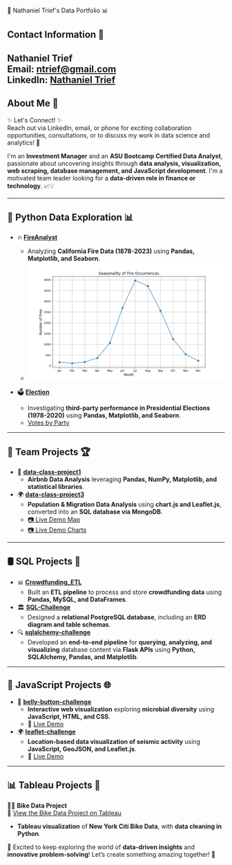 🚀 Nathaniel Trief's Data Portfolio 📊

## Contact Information 📩
Nathaniel Trief  
Email: ntrief@gmail.com  
LinkedIn: [Nathaniel Trief](https://www.linkedin.com/in/nathaniel-trief-492a70b/)
 ---

## About Me 🌟
✨ Let's Connect! ✨  
Reach out via LinkedIn, email, or phone for exciting collaboration opportunities, consultations, or to discuss my work in data science and analytics! 🚀  

I'm an **Investment Manager** and an **ASU Bootcamp Certified Data Analyst**, passionate about uncovering insights through **data analysis, visualization, web scraping, database management, and JavaScript development**. I'm a motivated team leader looking for a **data-driven role in finance or technology**. 📈💡  

---

## 🐍 Python Data Exploration 📊
- 🔥 **[FireAnalyst](https://github.com/ngrief/FireAnalyst.git)**  
  - Analyzing **California Fire Data (1878-2023)** using **Pandas, Matplotlib, and Seaborn**.
  - ![Seasonality of Fire Occurrences](https://raw.githubusercontent.com/ngrief/Curated_List/main/Resources/seasonality.png)

- 🗳 **[Election](https://github.com/ngrief/Election.git)**  
  - Investigating **third-party performance in Presidential Elections (1978-2020)** using **Pandas, Matplotlib, and Seaborn**.
  - [Votes by Party](Resources/Votes%20by%20Party.md)
---

## 🤝 Team Projects 🏆
- 🏡 **[data-class-project1](https://github.com/ngrief/data-class-project1.git)**  
  - **Airbnb Data Analysis** leveraging **Pandas, NumPy, Matplotlib, and statistical libraries**.
- 🌍 **[data-class-project3](https://github.com/ngrief/data-class-project-3.git)**  
  - **Population & Migration Data Analysis** using **chart.js and Leaflet.js**, converted into an **SQL database via MongoDB**.
  - [📷 Live Demo Map](https://ngrief.github.io/data-class-project-3/index.html)
  - [📷 Live Demo Charts](https://ngrief.github.io/data-class-project-3/index2.html)

---

## 🛢 SQL Projects 💾
- 📊 **[Crowdfunding_ETL](https://github.com/ngrief/Crowdfunding_ETL.git)**  
  - Built an **ETL pipeline** to process and store **crowdfunding data** using **Pandas, MySQL, and DataFrames**.
- 🏛 **[SQL-Challenge](https://github.com/ngrief/sql-challenge.git)**  
  - Designed a **relational PostgreSQL database**, including an **ERD diagram and table schemas**.
- 🔍 **[sqlalchemy-challenge](https://github.com/ngrief/sqlalchemy-challenge.git)**  
  - Developed an **end-to-end pipeline** for **querying, analyzing, and visualizing** database content via **Flask APIs** using **Python, SQLAlchemy, Pandas, and Matplotlib**.

---

## 🎨 JavaScript Projects 🌐
- 🦠 **[belly-button-challenge](https://github.com/ngrief/belly-button-challenge.git)**  
  - **Interactive web visualization** exploring **microbial diversity** using **JavaScript, HTML, and CSS**.  
  - 🎥 [Live Demo](https://ngrief.github.io/belly-button-challenge/)
- 🌍 **[leaflet-challenge](https://github.com/ngrief/leaflet-challenge.git)**  
  - **Location-based data visualization of seismic activity** using **JavaScript, GeoJSON, and Leaflet.js**.
  - 📸 [Live Demo](https://ngrief.github.io/leaflet-challenge/)
---

## 📊 Tableau Projects 🎨
🚴‍♂️ **Bike Data Project**  
🔗 [View the Bike Data Project on Tableau](https://public.tableau.com/views/BikeDataProject_17394900320310/Story1)  
  - **Tableau visualization** of **New York Citi Bike Data**, with **data cleaning in Python**.

🚀 Excited to keep exploring the world of **data-driven insights** and **innovative problem-solving**! Let’s create something amazing together! 🎯
